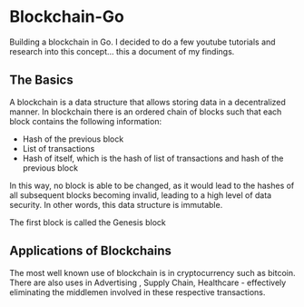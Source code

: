 # Blockchain-Go
Building a blockchain in Go. I decided to do a few youtube tutorials and research into this concept... this a document of my findings.

## The Basics
A blockchain is a data structure that allows storing data in a decentralized manner. In blockchain there is an ordered chain of blocks such that each block contains the following information:
* Hash of the previous block
* List of transactions
* Hash of itself, which is the hash of list of transactions and hash of the previous block

In this way, no block is able to be changed, as it would lead to the hashes of all subsequent blocks becoming invalid, leading to a high level of data security. In other words, this data structure is immutable.

The first block is called the Genesis block 


## Applications of Blockchains
The most well known use of blockchain is in cryptocurrency such as bitcoin. There are also uses in Advertising , Supply Chain, Healthcare - effectively eliminating the middlemen involved in these respective transactions.
